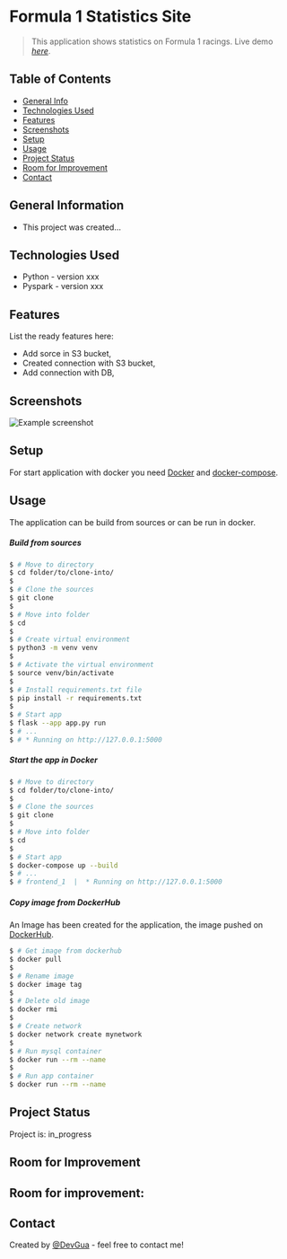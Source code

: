 # Formula 1 Statistics Site
> This application shows statistics on Formula 1 racings.
> Live demo [_here_](#).

## Table of Contents
* [General Info](#general-information)
* [Technologies Used](#technologies-used)
* [Features](#features)
* [Screenshots](#screenshots)
* [Setup](#setup)
* [Usage](#usage)
* [Project Status](#project-status)
* [Room for Improvement](#room-for-improvement)
* [Contact](#contact)


## General Information
- This project was created...


## Technologies Used
- Python - version xxx
- Pyspark - version xxx

## Features
List the ready features here:
- Add sorce in S3 bucket, 
- Created connection with S3 bucket,
- Add connection with DB,

## Screenshots
![Example screenshot](#)


## Setup
For start application with docker you need [Docker](https://docs.docker.com/get-docker/) and [docker-compose](https://docs.docker.com/compose/install/).


## Usage
The application can be build from sources or can be run in docker.

##### Build from sources
```bash
$ # Move to directory
$ cd folder/to/clone-into/
$
$ # Clone the sources
$ git clone 
$
$ # Move into folder
$ cd 
$
$ # Create virtual environment
$ python3 -m venv venv
$
$ # Activate the virtual environment
$ source venv/bin/activate
$
$ # Install requirements.txt file
$ pip install -r requirements.txt
$
$ # Start app
$ flask --app app.py run
$ # ...
$ # * Running on http://127.0.0.1:5000 
```

##### Start the app in Docker
```bash
$ # Move to directory
$ cd folder/to/clone-into/
$
$ # Clone the sources
$ git clone 
$
$ # Move into folder
$ cd 
$
$ # Start app
$ docker-compose up --build
$ # ...
$ # frontend_1  |  * Running on http://127.0.0.1:5000
```

##### Copy image from DockerHub
An Image has been created for the application, the image pushed on [DockerHub](#).
```bash
$ # Get image from dockerhub
$ docker pull 
$
$ # Rename image
$ docker image tag 
$
$ # Delete old image
$ docker rmi 
$
$ # Create network
$ docker network create mynetwork
$
$ # Run mysql container
$ docker run --rm --name 
$
$ # Run app container
$ docker run --rm --name 
```

## Project Status
Project is: in_progress


## Room for Improvement
Room for improvement:
- 

## Contact
Created by [@DevGua](#) - feel free to contact me!